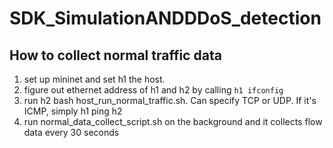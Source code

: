 # SDK_SimulationANDDDoS_detection

## How to collect normal traffic data
1. set up mininet and set h1 the host.
2. figure out ethernet address of h1 and h2 by calling `h1 ifconfig`
3. run h2 bash host_run_normal_traffic.sh. Can specify TCP or UDP. If it's ICMP, simply h1 ping h2
4. run normal_data_collect_script.sh on the background and it collects flow data every 30 seconds